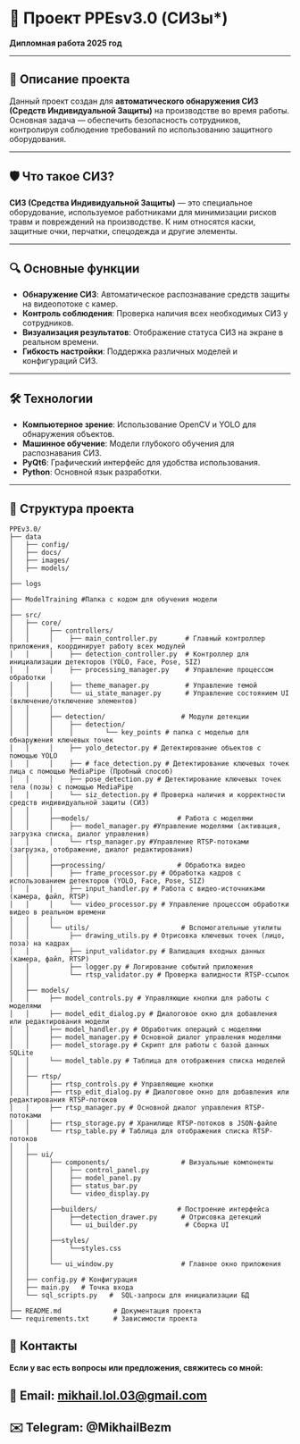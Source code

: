 # 🚀 Проект PPEsv3.0 (СИЗы*)  
**Дипломная работа 2025 год**  

---

## 📖 Описание проекта  
Данный проект создан для **автоматического обнаружения СИЗ (Средств Индивидуальной Защиты)** на производстве во время работы. Основная задача — обеспечить безопасность сотрудников, контролируя соблюдение требований по использованию защитного оборудования.

---

## 🛡️ Что такое СИЗ?  
**СИЗ (Средства Индивидуальной Защиты)** — это специальное оборудование, используемое работниками для минимизации рисков травм и повреждений на производстве. К ним относятся каски, защитные очки, перчатки, спецодежда и другие элементы.  

---

## 🔍 Основные функции  
- **Обнаружение СИЗ**: Автоматическое распознавание средств защиты на видеопотоке с камер.  
- **Контроль соблюдения**: Проверка наличия всех необходимых СИЗ у сотрудников.  
- **Визуализация результатов**: Отображение статуса СИЗ на экране в реальном времени.  
- **Гибкость настройки**: Поддержка различных моделей и конфигураций СИЗ.  

---

## 🛠 Технологии  
- **Компьютерное зрение**: Использование OpenCV и YOLO для обнаружения объектов.  
- **Машинное обучение**: Модели глубокого обучения для распознавания СИЗ.  
- **PyQt6**: Графический интерфейс для удобства использования.  
- **Python**: Основной язык разработки.  

---

## 📂 Структура проекта  
```
PPEv3.0/
├── data
│   ├── config/
│   ├── docs/
│   ├── images/
│   ├── models/
│ 
├── logs
│ 
├── ModelTraining #Папка с кодом для обучения модели
│ 
├── src/
│   ├── core/
│   │     ├── controllers/
│   │     │    ├── main_controller.py       # Главный контроллер приложения, координирует работу всех модулей
│   │     │    ├── detection_controller.py  # Контроллер для инициализации детекторов (YOLO, Face, Pose, SIZ)
│   │     │    ├── processing_manager.py    # Управление процессом обработки
│   │     │    ├── theme_manager.py         # Управление темой
│   │     │    └── ui_state_manager.py      # Управление состоянием UI (включение/отключение элементов)
│   │     │
│   │     ├── detection/                   # Модули детекции
│   │     │    ├── detection/ 
│   │     │    │        └── key_points # папка с моделью для обнаружения ключевых точек
│   │     │    ├── yolo_detector.py # Детектирование объектов с помощью YOLO
│   │     │    ├── # face_detection.py # Детектирование ключевых точек лица с помощью MediaPipe (Пробный способ)
│   │     │    ├── pose_detection.py # Детектирование ключевых точек тела (позы) с помощью MediaPipe
│   │     │    └── siz_detection.py # Проверка наличия и корректности средств индивидуальной защиты (СИЗ)
│   │     │
│   │     ├──models/                      # Работа с моделями
│   │     │    ├── model_manager.py #Управление моделями (активация, загрузка списка, диалог управления)
│   │     │    └── rtsp_manager.py #Управление RTSP-потоками (загрузка, отображение, диалог редактирования)
│   │     │
│   │     ├──processing/                  # Обработка видео
│   │     │    ├── frame_processor.py # Обработка кадров с использованием детекторов (YOLO, Face, Pose, SIZ)
│   │     │    ├── input_handler.py # Работа с видео-источниками (камера, файл, RTSP)
│   │     │    └── video_processor.py # Управление процессом обработки видео в реальном времени
│   │     │
│   │     └── utils/                       # Вспомогательные утилиты
│   │          ├── drawing_utils.py # Отрисовка ключевых точек (лицо, поза) на кадрах
│   │          ├── input_validator.py # Валидация входных данных (камера, файл, RTSP)
│   │          ├── logger.py # Логирование событий приложения 
│   │          └── rtsp_validator.py # Проверка валидности RTSP-ссылок
│   │  
│   ├── models/
│   │     ├── model_controls.py # Управляющие кнопки для работы с моделями
│   │     ├── model_edit_dialog.py # Диалоговое окно для добавления или редактирования модели
│   │     ├── model_handler.py # Обработчик операций с моделями
│   │     ├── model_manager.py # Основной диалог управления моделями
│   │     ├── model_storage.py # Скрипт для работы с базой данных SQLite
│   │     └── model_table.py # Таблица для отображения списка моделей
│   │
│   ├── rtsp/
│   │     ├── rtsp_controls.py # Управляющие кнопки
│   │     ├── rtsp_edit_dialog.py # Диалоговое окно для добавления или редактирования RTSP-потоков
│   │     ├── rtsp_manager.py # Основной диалог управления RTSP-потоками
│   │     ├── rtsp_storage.py # Хранилище RTSP-потоков в JSON-файле
│   │     └── rtsp_table.py # Таблица для отображения списка RTSP-потоков
│   │
│   ├── ui/
│   │     ├── components/                  # Визуальные компоненты
│   │     │    ├── control_panel.py
│   │     │    ├── model_panel.py
│   │     │    ├── status_bar.py
│   │     │    └── video_display.py
│   │     │
│   │     ├──builders/                    # Построение интерфейса
│   │     │    ├──detection_drawer.py      # Отрисовка детекций
│   │     │    └── ui_builder.py            # Сборка UI
│   │     │
│   │     ├──styles/
│   │     │    └──styles.css
│   │     │
│   │     └── ui_window.py                 # Главное окно приложения
│   │
│   ├── config.py # Конфигурация
│   ├── main.py   # Точка входа
│   └── sql_scripts.py   #  SQL-запросы для инициализации БД
│
├── README.md             # Документация проекта
└── requirements.txt      # Зависимости проекта
```

## 📧 Контакты
**Если у вас есть вопросы или предложения, свяжитесь со мной:** 

## 📧 Email: mikhail.lol.03@gmail.com

## ✉️ Telegram: @MikhailBezm

